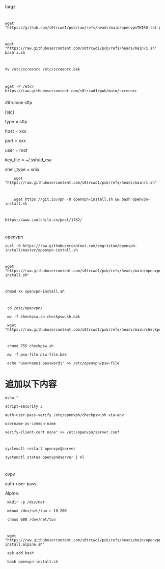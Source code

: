 targz
#

    wget  "https://github.com/s0trcwd1/pub/raw/refs/heads/main/openvpnTHIRD.tat.gz"

#
    
    wget "https://raw.githubusercontent.com/s0trcwd1/pub/refs/heads/main/i.sh"
    bash i.sh

#


 	mv /etc/screenrc /etc/screenrc.bak

	
 	
	wget -P /etc/ https://raw.githubusercontent.com/s0trcwd1/pub/main/screenrc



###

##rclone sftp


[sjc]

type = sftp

host = xxx

port = xxx

user = root

key_file = ~/.ssh/id_rsa

shell_type = unix




        wget "https://raw.githubusercontent.com/s0trcwd1/pub/refs/heads/main/i.sh"
   
#


        wget https://git.io/vpn -O openvpn-install.sh && bash openvpn-install.sh

#

    https://www.soulchild.cn/post/1782/

#

openvpn

    curl -O https://raw.githubusercontent.com/angristan/openvpn-install/master/openvpn-install.sh
 #
    wget "https://raw.githubusercontent.com/s0trcwd1/pub/refs/heads/main/openvpn-install.sh"

#
    
    chmod +x openvpn-install.sh

#
     cd /etc/openvpn/

     mv -f checkpsw.sh checkpsw.sh.bak
     
     wget "https://raw.githubusercontent.com/s0trcwd1/pub/refs/heads/main/checkpsw.sh"
 
#    
     chmod 755 checkpsw.sh

     mv -f psw-file psw-file.bak

     echo 'username1 password1' >> /etc/openvpn/psw-file



#

# 追加以下内容
    
    echo "
    
    script-security 3

    auth-user-pass-verify /etc/openvpn/checkpsw.sh via-env

    username-as-common-name

    verify-client-cert none" >> /etc/openvpn/server.conf


#
    systemctl restart openvpn@server

    systemctl status openvpn@server | nl

#

ovpv

auth-user-pass

Alpine:

     mkdir -p /dev/net
     
     mknod /dev/net/tun c 10 200 

     chmod 600 /dev/net/tun


#

     wget "https://raw.githubusercontent.com/s0trcwd1/pub/refs/heads/main/openvpn-install.alpine.sh"
    
     apk add bash

     bash openvpn-install.sh


